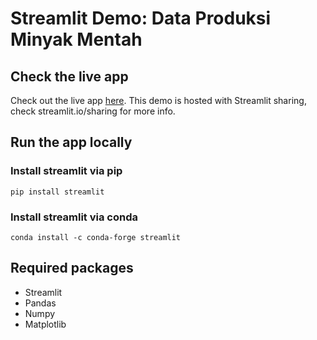 # Streamlit Demo: Data Produksi Minyak Mentah


## Check the live app
Check out the live app [here](https://share.streamlit.io/ittoumar57/tubesuas/main/fix.py). This demo is hosted with Streamlit sharing, check streamlit.io/sharing for more info.

## Run the app locally
### Install streamlit via pip
```
pip install streamlit
```
### Install streamlit via conda
```
conda install -c conda-forge streamlit

```
## Required packages
- Streamlit
- Pandas
- Numpy
- Matplotlib
